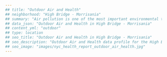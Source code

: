 ```yaml
---
## title: "Outdoor Air and Health"
## neighborhood: "High Bridge - Morrisania"
## summary: "Air pollution is one of the most important environmental threats to urban populations and while all people are exposed, pollutant emissions, levels of exposure, and population vulnerability vary across neighborhoods. Exposures to common air pollutants have been linked to respiratory and cardiovascular diseases, cancers, and premature deaths."
## data_json: "Outdoor Air and Health in High Bridge - Morrisania"
## content_yml: "outdoor"
## type: location
## seo_title: "Outdoor Air and Health in High Bridge - Morrisania"
## seo_description: "Outdoor Air and Health data profile for the High Bridge - Morrisania neighborhood of NYC."
## seo_image: "images/nyc_health_report_outdoor_air_health.jpg"
---
```

